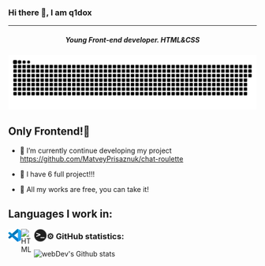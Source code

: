 ### Hi there 👋, I am q1dox
---
##### <p align="center">Young Front-end developer. HTML&CSS</p>

<p align="center">
 <img width="600" src="github-snake.svg" alt="snake"/>
</p>


## Only Frontend!👾

- 🔭 I’m currently continue developing my project https://github.com/MatveyPrisaznuk/chat-roulette

- 🔭 I have 6 full project!!!

- 🌱 All my works are free, you can take it!

## Languages I work in:

<img align="left" alt="Visual Studio Code" width="26px" src="https://raw.githubusercontent.com/github/explore/80688e429a7d4ef2fca1e82350fe8e3517d3494d/topics/visual-studio-code/visual-studio-code.png" />
<img align="left" alt="HTML" width="26px" src="https://img.icons8.com/office/16/html.png"/>

<img align="left" alt="Terminal" width="26px" src="https://raw.githubusercontent.com/github/explore/80688e429a7d4ef2fca1e82350fe8e3517d3494d/topics/terminal/terminal.png" />


### ⚙️ GitHub statistics:

 <img align="left" src="http://github-readme-streak-stats.herokuapp.com?user=MatveyPrisaznuk&theme=dark&hide_border=true" alt="webDev's Github stats" />
 
